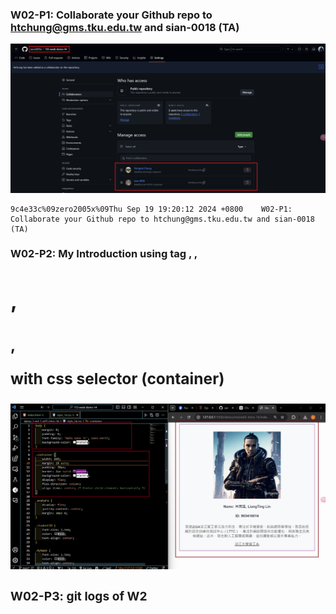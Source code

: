 ### W02-P1: Collaborate your Github repo to htchung@gms.tku.edu.tw and sian-0018 (TA)

![](w02-p1.png)

```
9c4e33c%09zero2005x%09Thu Sep 19 19:20:12 2024 +0800    W02-P1: Collaborate your Github repo to htchung@gms.tku.edu.tw and sian-0018 (TA)
```


### W02-P2: My Introduction using tag <img>, <a>, <h1>, <h2>, <p> with css selector (container)

![](w02-p2.png)

### W02-P3: git logs of W2

```

```